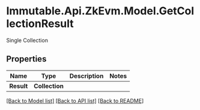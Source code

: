 # Immutable.Api.ZkEvm.Model.GetCollectionResult
Single Collection

## Properties

Name | Type | Description | Notes
------------ | ------------- | ------------- | -------------
**Result** | **Collection** |  | 

[[Back to Model list]](../README.md#documentation-for-models) [[Back to API list]](../README.md#documentation-for-api-endpoints) [[Back to README]](../README.md)

